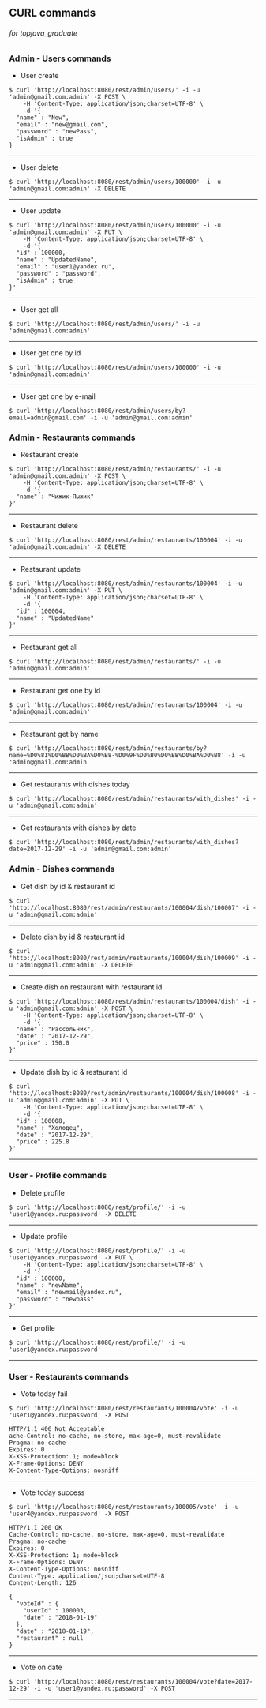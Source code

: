 ## CURL commands
###### for topjava_graduate

### Admin - Users commands

* User create
```
$ curl 'http://localhost:8080/rest/admin/users/' -i -u 'admin@gmail.com:admin' -X POST \
    -H 'Content-Type: application/json;charset=UTF-8' \
    -d '{
  "name" : "New",
  "email" : "new@gmail.com",
  "password" : "newPass",
  "isAdmin" : true
}
```
---
* User delete
```
$ curl 'http://localhost:8080/rest/admin/users/100000' -i -u 'admin@gmail.com:admin' -X DELETE
```
---
* User update
```
$ curl 'http://localhost:8080/rest/admin/users/100000' -i -u 'admin@gmail.com:admin' -X PUT \
    -H 'Content-Type: application/json;charset=UTF-8' \
    -d '{
  "id" : 100000,
  "name" : "UpdatedName",
  "email" : "user1@yandex.ru",
  "password" : "password",
  "isAdmin" : true
}'
```
---
* User get all
```
$ curl 'http://localhost:8080/rest/admin/users/' -i -u 'admin@gmail.com:admin'
```
---
* User get one by id
```
$ curl 'http://localhost:8080/rest/admin/users/100000' -i -u 'admin@gmail.com:admin'
```
---
* User get one by e-mail
```
$ curl 'http://localhost:8080/rest/admin/users/by?email=admin@gmail.com' -i -u 'admin@gmail.com:admin'
```


### Admin - Restaurants commands
* Restaurant create
```
$ curl 'http://localhost:8080/rest/admin/restaurants/' -i -u 'admin@gmail.com:admin' -X POST \
    -H 'Content-Type: application/json;charset=UTF-8' \
    -d '{
  "name" : "Чижик-Пыжик"
}'
```
---
* Restaurant delete
```
$ curl 'http://localhost:8080/rest/admin/restaurants/100004' -i -u 'admin@gmail.com:admin' -X DELETE
```
---
* Restaurant update
```
$ curl 'http://localhost:8080/rest/admin/restaurants/100004' -i -u 'admin@gmail.com:admin' -X PUT \
    -H 'Content-Type: application/json;charset=UTF-8' \
    -d '{
  "id" : 100004,
  "name" : "UpdatedName"
}'
```
---
* Restaurant get all
```
$ curl 'http://localhost:8080/rest/admin/restaurants/' -i -u 'admin@gmail.com:admin'
```
---
* Restaurant get one by id
```
$ curl 'http://localhost:8080/rest/admin/restaurants/100004' -i -u 'admin@gmail.com:admin'
```
---
* Restaurant get by name
```
$ curl 'http://localhost:8080/rest/admin/restaurants/by?name=%D0%81%D0%BB%D0%BA%D0%B8-%D0%9F%D0%B0%D0%BB%D0%BA%D0%B8' -i -u 'admin@gmail.com:admin
```
---
* Get restaurants with dishes today
```
$ curl 'http://localhost:8080/rest/admin/restaurants/with_dishes' -i -u 'admin@gmail.com:admin'
```
---
* Get restaurants with dishes by date
```
$ curl 'http://localhost:8080/rest/admin/restaurants/with_dishes?date=2017-12-29' -i -u 'admin@gmail.com:admin'
```

### Admin - Dishes commands
* Get dish by id & restaurant id
```
$ curl 'http://localhost:8080/rest/admin/restaurants/100004/dish/100007' -i -u 'admin@gmail.com:admin'
```
---

* Delete dish by id & restaurant id
```
$ curl 'http://localhost:8080/rest/admin/restaurants/100004/dish/100009' -i -u 'admin@gmail.com:admin' -X DELETE
```
---

* Create dish on restaurant with restaurant id
```
$ curl 'http://localhost:8080/rest/admin/restaurants/100004/dish' -i -u 'admin@gmail.com:admin' -X POST \
    -H 'Content-Type: application/json;charset=UTF-8' \
    -d '{
  "name" : "Рассольник",
  "date" : "2017-12-29",
  "price" : 150.0
}'
```
---

* Update dish by id & restaurant id
```
$ curl 'http://localhost:8080/rest/admin/restaurants/100004/dish/100008' -i -u 'admin@gmail.com:admin' -X PUT \
    -H 'Content-Type: application/json;charset=UTF-8' \
    -d '{
  "id" : 100008,
  "name" : "Холодец",
  "date" : "2017-12-29",
  "price" : 225.8
}'
```
---

### User - Profile commands
* Delete profile
```
$ curl 'http://localhost:8080/rest/profile/' -i -u 'user1@yandex.ru:password' -X DELETE
```
---
* Update profile
```
$ curl 'http://localhost:8080/rest/profile/' -i -u 'user1@yandex.ru:password' -X PUT \
    -H 'Content-Type: application/json;charset=UTF-8' \
    -d '{
  "id" : 100000,
  "name" : "newName",
  "email" : "newmail@yandex.ru",
  "password" : "newpass"
}'
```
---
* Get profile
```
$ curl 'http://localhost:8080/rest/profile/' -i -u 'user1@yandex.ru:password'
```
---

### User - Restaurants commands

* Vote today fail
```
$ curl 'http://localhost:8080/rest/restaurants/100004/vote' -i -u 'user1@yandex.ru:password' -X POST
```
```
HTTP/1.1 406 Not Acceptable
ache-Control: no-cache, no-store, max-age=0, must-revalidate
Pragma: no-cache
Expires: 0
X-XSS-Protection: 1; mode=block
X-Frame-Options: DENY
X-Content-Type-Options: nosniff
```
---
* Vote today success
```
$ curl 'http://localhost:8080/rest/restaurants/100005/vote' -i -u 'user4@yandex.ru:password' -X POST
```
```
HTTP/1.1 200 OK
Cache-Control: no-cache, no-store, max-age=0, must-revalidate
Pragma: no-cache
Expires: 0
X-XSS-Protection: 1; mode=block
X-Frame-Options: DENY
X-Content-Type-Options: nosniff
Content-Type: application/json;charset=UTF-8
Content-Length: 126

{
  "voteId" : {
    "userId" : 100003,
    "date" : "2018-01-19"
  },
  "date" : "2018-01-19",
  "restaurant" : null
}
```
---
* Vote on date
```
$ curl 'http://localhost:8080/rest/restaurants/100004/vote?date=2017-12-29' -i -u 'user1@yandex.ru:password' -X POST
```
---

